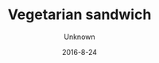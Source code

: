 ---
title: 'Vegetarian sandwich'
description: 'Organic homemade whole-grain bun with a variety of different items that include- fresh or grilled vegetables, humus, cheese, and sandwich cream spread. '
color: '#ffffff'
price: '60'
size: '1'
category: sandwichSalad
tags: Sandwich/salad
meta:
    id: ac6b3ecd70aeeb5c778d0cf1e829eeae580306d0
    parentId: f20f57fa9c3d8bff0902cfb33f350091a3a48d51
    language: en
date: '2016-8-24'
author: Unknown
---